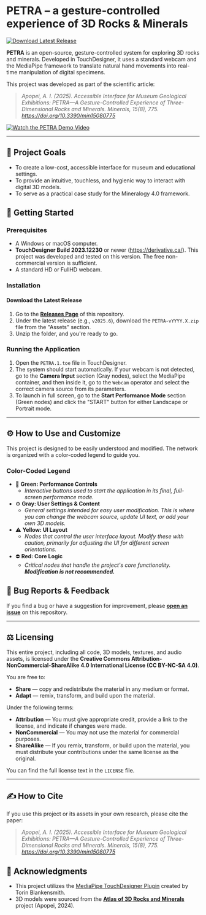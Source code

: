 # PETRA – a gesture-controlled experience of 3D Rocks & Minerals

[![Download Latest Release](https://img.shields.io/badge/Download_Latest_Release_%E2%86%93-1f425f?style=for-the-badge)](https://github.com/aapopei/PETRA/releases/latest)

**PETRA** is an open-source, gesture-controlled system for exploring 3D rocks and minerals. Developed in TouchDesigner, it uses a standard webcam and the MediaPipe framework to translate natural hand movements into real-time manipulation of digital specimens.

This project was developed as part of the scientific article:
> *Apopei, A. I. (2025). Accessible Interface for Museum Geological Exhibitions: PETRA—A Gesture-Controlled Experience of Three-Dimensional Rocks and Minerals. Minerals, 15(8), 775. https://doi.org/10.3390/min15080775*

[![Watch the PETRA Demo Video](https://img.youtube.com/vi/jeJQMB4h6UE/hqdefault.jpg)](https://www.youtube.com/watch?v=jeJQMB4h6UE)

---

## 🎯 Project Goals

* To create a low-cost, accessible interface for museum and educational settings.
* To provide an intuitive, touchless, and hygienic way to interact with digital 3D models.
* To serve as a practical case study for the Mineralogy 4.0 framework.

## 🚀 Getting Started

### Prerequisites

* A Windows or macOS computer.
* **TouchDesigner Build 2023.12230** or newer (https://derivative.ca/). This project was developed and tested on this version. The free non-commercial version is sufficient.
* A standard HD or FullHD webcam.

### Installation

#### **Download the Latest Release**
1.  Go to the [**Releases Page**](https://github.com/aapopei/PETRA/releases) of this repository.
2.  Under the latest release (e.g., `v2025.6`), download the `PETRA-vYYYY.X.zip` file from the "Assets" section.
3.  Unzip the folder, and you're ready to go.

### **Running the Application**

1.  Open the `PETRA.1.toe` file in TouchDesigner.
2.  The system should start automatically. If your webcam is not detected, go to the **Camera Input** section (Gray nodes), select the MediaPipe container, and then inside it, go to the `Webcam` operator and select the correct camera source from its parameters.
3.  To launch in full screen, go to the **Start Performance Mode** section (Green nodes) and click the "START" button for either Landscape or Portrait mode.
---

## ⚙️ How to Use and Customize

This project is designed to be easily understood and modified. The network is organized with a color-coded legend to guide you.

### Color-Coded Legend

* 🎨 **Green: Performance Controls**
    * *Interactive buttons used to start the application in its final, full-screen performance mode.*
* ⚙️ **Gray: User Settings & Content**
    * *General settings intended for easy user modification. This is where you can change the webcam source, update UI text, or add your own 3D models.*
* ⚠️ **Yellow: UI Layout**
    * *Nodes that control the user interface layout. Modify these with caution, primarily for adjusting the UI for different screen orientations.*
* ⛔ **Red: Core Logic**
    * *Critical nodes that handle the project's core functionality. **Modification is not recommended.***

## 🐛 Bug Reports & Feedback

If you find a bug or have a suggestion for improvement, please **[open an issue](https://github.com/aapopei/PETRA/issues)** on this repository.

---

## ⚖️ Licensing

This entire project, including all code, 3D models, textures, and audio assets, is licensed under the **Creative Commons Attribution-NonCommercial-ShareAlike 4.0 International License (CC BY-NC-SA 4.0)**.

You are free to:
* **Share** — copy and redistribute the material in any medium or format.
* **Adapt** — remix, transform, and build upon the material.

Under the following terms:
* **Attribution** — You must give appropriate credit, provide a link to the license, and indicate if changes were made.
* **NonCommercial** — You may not use the material for commercial purposes.
* **ShareAlike** — If you remix, transform, or build upon the material, you must distribute your contributions under the same license as the original.

You can find the full license text in the `LICENSE` file.

---

## ✍️ How to Cite

If you use this project or its assets in your own research, please cite the paper:

> *Apopei, A. I. (2025). Accessible Interface for Museum Geological Exhibitions: PETRA—A Gesture-Controlled Experience of Three-Dimensional Rocks and Minerals. Minerals, 15(8), 775. https://doi.org/10.3390/min15080775*

## 🙏 Acknowledgments

* This project utilizes the [MediaPipe TouchDesigner Plugin](https://github.com/torinmb/mediapipe-touchdesigner) created by Torin Blankensmith.
* 3D models were sourced from the [**Atlas of 3D Rocks and Minerals**](https://www.mdpi.com/2075-163X/14/12/1196) project (Apopei, 2024).
